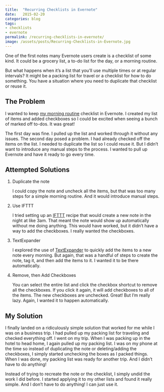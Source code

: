 ```yaml
---
title:  "Recurring Checklists in Evernote"
date:   2015-02-20
categories: blog
tags:
- checklists
- evernote
permalink: /recurring-checklists-in-evernote/
image: /assets/posts/Recurring-Checklists-in-Evernote.jpg
---
```


One of the first notes many Evernote users create is a checklist of some kind. It could be a grocery list, a to-do list for the day, or a morning routine.

<!--more-->

But what happens when it’s a list that you’ll use multiple times or at regular intervals? It might be a packing list for travel or a checklist for how to do something. You have a situation where you need to duplicate that checklist or reuse it.

## The Problem

I wanted to keep [my morning routine](http://joebuhlig.com/why-getting-up-early/) checklist in Evernote. I created my list of items and added checkboxes so I could be excited when seeing a bunch of marked off to-dos. It was great!

The first day was fine. I pulled up the list and worked through it without any issues. The second day posed a problem. I had already checked off the items on the list. I needed to duplicate the list so I could reuse it. But I didn’t want to introduce any manual steps to the process. I wanted to pull up Evernote and have it ready to go every time.

## Attempted Solutions

1.  Duplicate the note

    I could copy the note and uncheck all the items, but that was too many steps for a simple morning routine. And it would introduce manual steps.

2.  Use IFTTT

    I tried setting up an [IFTTT](https://ifttt.com/) recipe that would create a new note in the night at like 3am. That meant the note would show up automatically without me doing anything. This would have worked, but it didn’t have a way to add the checkboxes. I really wanted the checkboxes.

3.  TextExpander

    I explored the use of [TextExpander](http://joebuhlig.com/using-text-expander/) to quickly add the items to a new note every morning. But again, that was a handful of steps to create the note, tag it, and then add the items to it. I wanted it to be there automatically.

4.  Remove, then Add Checkboxes

    You can select the entire list and click the checkbox shortcut to remove all the checkboxes. If you click it again, it will add checkboxes to all of the items. The new checkboxes are unchecked. Great! But I’m really lazy. Again, I wanted it to happen automatically.

## My Solution

I finally landed on a ridiculously simple solution that worked for me while I was on a business trip. I had pulled up my packing list for traveling and checked everything off. I went on my trip. When I was packing up in the hotel to head home, I again pulled up my packing list. I was on my phone at the time so instead of duplicating the note or deleting/adding the checkboxes, I simply started unchecking the boxes as I packed things. When I was done, my packing list was ready for another trip. And I didn’t have to do anything!

Instead of trying to recreate the note or the checklist, I simply undid the work I did before. I started applying it to my other lists and found it really simple. And I don’t have to do anything! I can just use it.